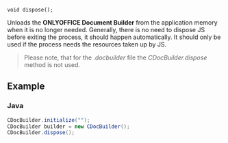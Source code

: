 `void dispose();`

Unloads the **ONLYOFFICE Document Builder** from the application memory when it is no longer needed. Generally, there is no need to dispose JS before exiting the process, it should happen automatically. It should only be used if the process needs the resources taken up by JS.

> Please note, that for the *.docbuilder* file the *CDocBuilder.dispose* method is not used.

## Example

### Java

``` java
CDocBuilder.initialize("");
CDocBuilder builder = new CDocBuilder();
CDocBuilder.dispose();
```
